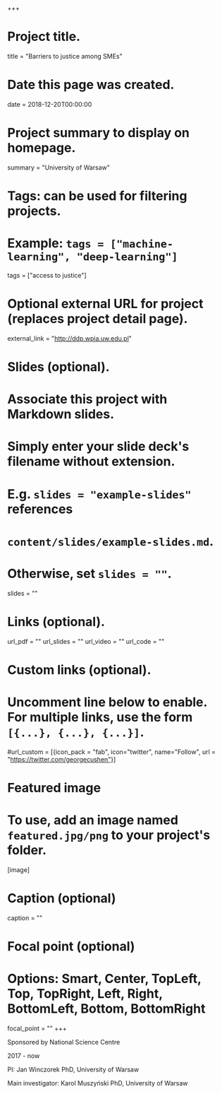 +++
# Project title.
title = "Barriers to justice among SMEs"

# Date this page was created.
date = 2018-12-20T00:00:00

# Project summary to display on homepage.
summary = "University of Warsaw"

# Tags: can be used for filtering projects.
# Example: `tags = ["machine-learning", "deep-learning"]`
tags = ["access to justice"]

# Optional external URL for project (replaces project detail page).
external_link = "http://ddp.wpia.uw.edu.pl"

# Slides (optional).
#   Associate this project with Markdown slides.
#   Simply enter your slide deck's filename without extension.
#   E.g. `slides = "example-slides"` references 
#   `content/slides/example-slides.md`.
#   Otherwise, set `slides = ""`.
slides = ""

# Links (optional).
url_pdf = ""
url_slides = ""
url_video = ""
url_code = ""

# Custom links (optional).
#   Uncomment line below to enable. For multiple links, use the form `[{...}, {...}, {...}]`.
#url_custom = [{icon_pack = "fab", icon="twitter", name="Follow", url = "https://twitter.com/georgecushen"}]

# Featured image
# To use, add an image named `featured.jpg/png` to your project's folder. 
[image]
  # Caption (optional)
  caption = ""
  
  # Focal point (optional)
  # Options: Smart, Center, TopLeft, Top, TopRight, Left, Right, BottomLeft, Bottom, BottomRight
  focal_point = ""
+++

Sponsored by National Science Centre

2017 - now

PI: Jan Winczorek PhD, University of Warsaw

Main investigator: Karol Muszyński PhD, University of Warsaw
